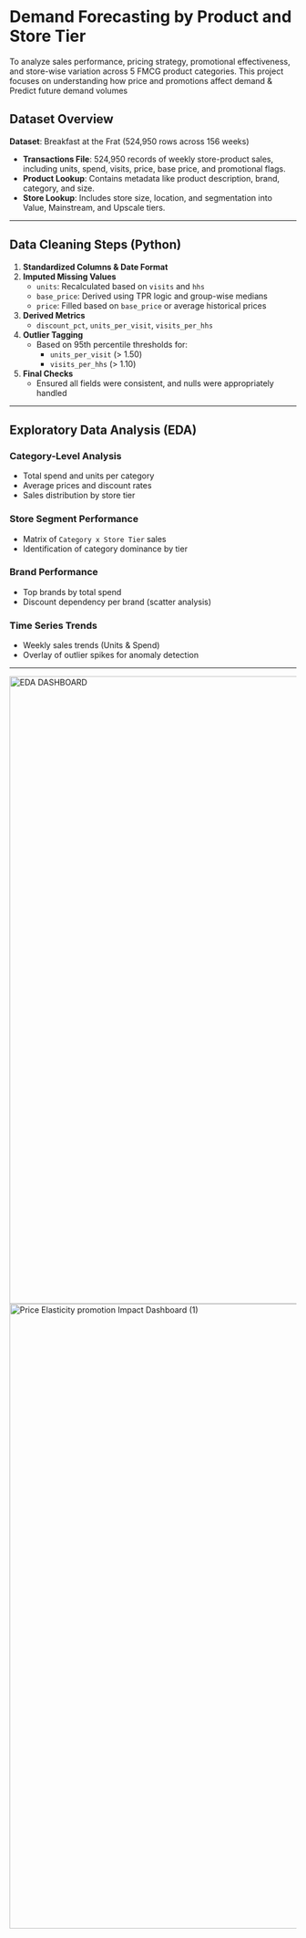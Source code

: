 # Demand Forecasting by Product and Store Tier

To analyze sales performance, pricing strategy, promotional effectiveness, and store-wise variation across 5 FMCG product categories.
This project focuses on understanding how price and promotions affect demand & Predict future demand volumes

## Dataset Overview
**Dataset**: Breakfast at the Frat (524,950 rows across 156 weeks)
- **Transactions File**: 524,950 records of weekly store-product sales, including units, spend, visits, price, base price, and promotional flags.
- **Product Lookup**: Contains metadata like product description, brand, category, and size.
- **Store Lookup**: Includes store size, location, and segmentation into Value, Mainstream, and Upscale tiers.

---

## Data Cleaning Steps (Python)

1. **Standardized Columns & Date Format**
2. **Imputed Missing Values**
   - `units`: Recalculated based on `visits` and `hhs`
   - `base_price`: Derived using TPR logic and group-wise medians
   - `price`: Filled based on `base_price` or average historical prices
3. **Derived Metrics**
   - `discount_pct`, `units_per_visit`, `visits_per_hhs`
4. **Outlier Tagging**
   - Based on 95th percentile thresholds for:
     - `units_per_visit` (> 1.50)
     - `visits_per_hhs` (> 1.10)
5. **Final Checks**
   - Ensured all fields were consistent, and nulls were appropriately handled

---

## Exploratory Data Analysis (EDA)

### Category-Level Analysis
- Total spend and units per category
- Average prices and discount rates
- Sales distribution by store tier

### Store Segment Performance
- Matrix of `Category x Store Tier` sales
- Identification of category dominance by tier

### Brand Performance
- Top brands by total spend
- Discount dependency per brand (scatter analysis)

### Time Series Trends
- Weekly sales trends (Units & Spend)
- Overlay of outlier spikes for anomaly detection

---

<img width="1911" height="1100" alt="EDA DASHBOARD" src="https://github.com/user-attachments/assets/7e1edf47-f315-41ca-8f76-541a481cf34e" />
<img width="1904" height="1095" alt="Price Elasticity   promotion Impact Dashboard (1)" src="https://github.com/user-attachments/assets/6e2f5562-71a1-45f5-b13a-31b8467f6638" />


